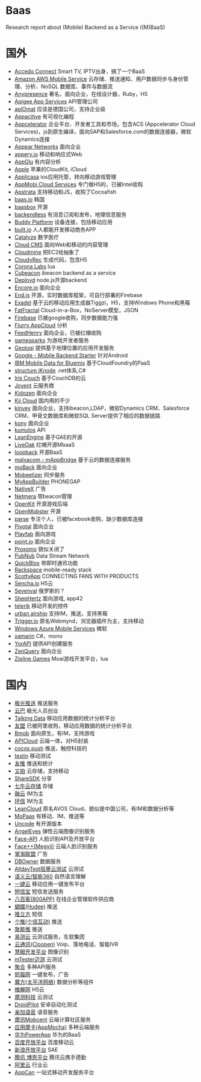 # Baas
Research report about (Mobile) Backend as a Service ((M)BaaS)
# 国外
* [Accedo Connect](  http://www.accedo.tv)   Smart TV, IPTV出身，搞了一个BaaS
* [Amazon AWS Mobile Service](  http://aws.amazon.com/cn/mobile )   云存储、推送通知、用户数据同步与身份管理、分析、NoSQL 数据库、事件与数据流
* [Anypresence](  http://www.anypresence.com  )   著名，面向企业，在线设计器，Ruby，H5
* [Apigee App Services](  http://apigee.com   )   API管理公司
* [apiOmat](  http://www.apiomat.com  )   应该是德国公司，支持企业级
* [Appacitive](  http://appacitive.com   )   有可视化编程
* [Appcelerator](  www.appcelerator.com)   企业平台、开发者工具和市场，包含ACS (Appcelerator Cloud Services)，js到原生编译，面向SAP和Salesforce.com的数据连接器，微软Dynamics连接
* [Appear Networks](  https://www.appearnetworks.com  )   面向企业
* [appery.io](  http://appery.io)   移动和响应式Web
* [AppGlu](  http://appglu.com   )   有内容分析
* [Apple](  https://developer.apple.com/icloud/index.html   )   苹果的CloudKit, iCloud
* [Applicasa](  http://applicasa.com)   ios应用托管，转向移动游戏管理
* [AppMobi Cloud Services](  http://appmobi.com  )   专门做H5的，已被Intel收购
* [Apstrata](  http://www.apstrata.com )   支持移动和JS，收购了Cocoafish
* [baas.io](  http://baas.io  )   韩国
* [baasbox](  http://www.baasbox.com  )   开源
* [backendless](  https://backendless.com/)   有消息订阅和发布，地理信息服务
* [Buddy Platform](  http://buddy.com)   设备连接，包括移动应用
* [built.io](  https://www.built.io)   人人都能开发移动商务APP
* [Catalyze](  https://catalyze.io/baas)   数字医疗
* [Cloud CMS](  https://www.cloudcms.com/   )   面向Web和移动的内容管理
* [Cloudmine](  https://cloudmine.me)   把EC2给抽象了
* [CloudyRec](  http://dev.cloudyrec.com)   生成代码，包含H5
* [Corona Labs](  https://coronalabs.com/ )   lua
* [Cubeacon](  http://cubeacon.com )   ibeacon backend as a service
* [Deployd](  http://deployd.com  )   node.js开源backend
* [Encore.io](  http://encore.io)   面向企业
* [End.js](  https://github.com/demohi/end   )   开源，实时数据库框架，可自行部署的Firebase
* [Exadel](  http://www.exadel.com   )   基于云的移动应用生成器Tiggzi，H5，支持Windows Phone和黑莓
* [FatFractal](  http://fatfractal.com   )   Cloud-in-a-Box，NoServer模型，JSON
* [Firebase](  https://www.firebase.com)   已被google收购，同步数据能力强
* [Flurry AppCloud](  http://www.flurry.com   )   分析
* [FeedHenry](  http://www.feedhenry.com)   面向企业，已被红帽收购
* [gamesparks](  http://www.gamesparks.com   )   为游戏开发者服务
* [Geoloqi](  https://geoloqi.com )   提供基于地理位置的应用开发服务
* [Google - Mobile Backend Starter](  https://cloud.google.com/docs/  )   针对Android
* [IBM Mobile Data for Bluemix](  http://www.ibm.com/developerworks/library/mo-android-mobiledata-app/)   基于CloudFoundry的PaaS
* [structum iKnode](  http://www.iknode.com   )   .net体系,C#
* [Iris Couch](  http://www.iriscouch.com)   基于CouchDB的云
* [Joyent](  http://www.joyent.com   )   云服务商
* [Kidozen](  http://www.kidozen.com  )   面向企业
* [Kii Cloud](  http://cn.kii.com   )   国内用的不少
* [kinvey](  http://www.kinvey.com   )   面向企业，支持ibeacon,LDAP，微软Dynamics CRM、Salesforce CRM、甲骨文数据库和微软SQL Server提供了相应的数据链路
* [kony](  http://www.kony.com )   面向企业
* [kumulos](  http://www.kumulos.com  )   API
* [LeanEngine](  http://www.lean-engine.com  )   基于GAE的开源
* [LiveOak](  http://liveoak.io   )   红帽开源MbaaS
* [loopback](  http://loopback.io  )   开源BaaS
* [malvacom - mAppBridge](  http://malvacom.com/mappbridge  )   基于云的数据连接服务
* [moBack](  https://www.moback.com  )   面向企业
* [Mobeelizer](  http://mobeelizer.com   )   同步服务
* [MyAppBuilder](  http://myappbuilder.com )   PHONEGAP
* [NativeX](  http://nativex.com  )   广告
* [Netmera](  http://www.netmera.com  )   带beacon管理
* [OpenKit](  http://www.openkit.io   )   开源游戏后端
* [OpenMobster](  https://code.google.com/p/openmobster/  )   开源
* [parse](  http://parse.com)   专注个人，已被facebook收购，缺少数据库连接
* [Pivotal](  http://pivotal.io   )   面向企业
* [Playfab](  https://playfab.com )   面向游戏
* [point.io](  http://www.point.io )   面向企业
* [Proxomo](  http://www.proxomo.com/products/backend-as-a-service-pricing.html   )   貌似关闭了
* [PubNub](  http://www.pubnub.com   )   Data Stream Network
* [QuickBlox](  http://quickblox.com)   带即时通讯功能
* [Rackspace](  http://www.rackspace.com)   mobile-ready stack
* [ScottyApp](  http://fanignite.com)   CONNECTING FANS WITH PRODUCTS
* [Sencha.io](  http://www.sencha.com/products/io   )   H5云
* [Sevenval](  http://www.sevenval.com/en  )   俄罗斯的？
* [ShepHertz](  http://www.shephertz.com)   面向游戏, app42
* [telerik](  http://www.telerik.com  )   移动开发的控件
* [urban airship](  http://urbanairship.com )   支持IM，推送，支持黑莓
* [Trigger.io](  https://trigger.io  )   原名Webmynd，浏览器插件为主，支持移动
* [Windows Azure Mobile Services](  http://azure.microsoft.com/en-us/services/app-service/mobile/   )   微软
* [xamarin](  http://xamarin.com  )   C#，mono
* [YorAPI](  https://yorapi.wordpress.com)   提供API创建服务
* [ZenQuery](  http://www.zenqry.com   )   面向企业
* [Zipline Games](  http://ziplinegames.com )   Moai游戏开发平台，lua

# 国内
* [极光推送](  https://www.jpush.cn)   推送服务
* [云巴](  http://yunba.io )   极光人员创业
* [Talking Data](  https://www.talkingdata.com )   移动应用数据的统计分析平台
* [友盟](  http://www.umeng.com)   已被阿里收购，移动应用数据的统计分析平台
* [Bmob](  http://www.bmob.cn  )   面向原生，有IM，支持游戏
* [APICloud](  http://apicloud.com )   云端一体，对H5封装
* [cocos push](  http://www.cocospush.com)   推送，触控科技的
* [testin](  http://www.testin.cn/portal.action?op=Portal.index  )   移动测试
* [友推](  http://youtui.mobi  )   推送和统计
* [又拍](  http://www.yupoo.com)   云存储，支持移动
* [ShareSDK](  http://www.mob.com  )   分享
* [七牛云存储](  http://www.qiniu.com)   存储
* [融云](  http://www.rongcloud.cn )   IM为主
* [环信](  http://www.easemob.com/hx/index.html)   IM为主
* [LeanCloud](  https://leancloud.cn)   原名AVOS Cloud，貌似是中国公司，有IM和数据分析等
* [MoPaas](  http://www.mopaas.com   )   有移动、IM、推送等
* [Uncode](  http://www.uncode.cn/index.html )   有开源版本
* [AngelEyes](  http://www.angeleyes.it/)   弹性云端图像识别服务
* [Face-API](  http://faceapi.cn/  )   人脸识别API及开放平台
* [Face++(Megvii)](  http://www.faceplusplus.com/)   云端人脸识别服务
* [掌淘联盟](  http://appgo.cn/)   广告
* [DBOwner](  http://www.dbowner.com/ )   数据服务
* [AlldayTest班墨云测试](  http://www.alldaytest.com/  )   云测试
* [语义云/智能360](  http://www.yuyicloud.com/   )   自然语言理解
* [一键云](  http://www.yijianyun.com/   )   移动应用一键发布平台
* [短信宝](  http://www.smsbao.com/  )   短信发送服务
* [八百客(800APP)](  http://www.800app.com/  )   在线企业管理软件供应商
* [蝴蝶(Hudee)](  http://www.hudee.com/   )   推送
* [推立方](  http://www.tui3.com/)   短信
* [个推(个信互动)](  http://www.igetui.com/  )   推送
* [聚能推](  http://junengtui.com/   )   推送
* [易测云](  http://www.yiceyun.com/ )   云测试服务，东软集团
* [云通讯(Cloopen)](  http://www.cloopen.com/ )   Voip、落地电话、智能IVR
* [慧眼开发平台](  http://smarkeye.mongtx.com/ )   图像识别
* [mTester迈测](  http://www.mtester.cn/  )   云测试
* [聚合](  http://www.juhe.cn/ )   多种API服务
* [抓猫网](  http://zhuamob.com/ )   一键发布，广告
* [魔方(太平洋网络)](  http://www.imofan.com/  )   数据分析等组件
* [帷幄网](  https://www.veivo.com/  )   H5云
* [摩测科技](  http://motest.cn.china.cn/  )   云测试
* [DroidPilot](  http://www.droidpilot.cn/   )   安卓自动化测试
* [亲加语音](  http://gotye.com.cn/)   语音服务
* [摩讯Mobcent](  http://www.mobcent.com/ )   云端计算社区服务
* [应用摩卡(AppMocha)](  http://www.appmocha.com/)   多种云端服务
* [华为PowerApp](  http://www.powerapp.io/powerapp/)   华为的BaaS
* [百度开放平台](  http://developer.baidu.com/mobile   )   百度移动云
* [新浪开放平台](  http://open.weibo.com/development/mobile?sudaref=cn.bing.com)   SAE
* [腾讯 博思平台](  http://www.qcloud.com/solution_mobile.html  )   腾讯云携手德勤
* [阿里云](  http://appcloud.aliyun.com/?spm=5176.7630237.201.81.R6YiUT&tab=2#app_section)   行业云
* [AppCan](  http://appcan.cn)   一站式移动开发服务平台

